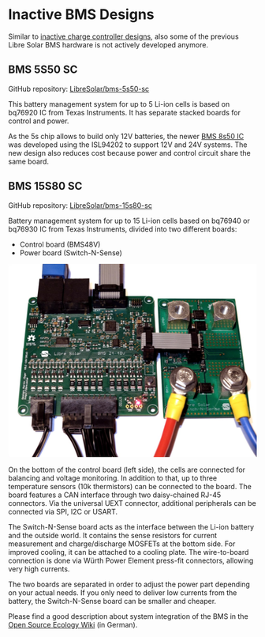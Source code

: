 # Inactive BMS Designs

Similar to [inactive charge controller designs](cc-inactive.md), also some of the previous Libre Solar BMS hardware is not actively developed anymore.

## BMS 5S50 SC

GitHub repository: [LibreSolar/bms-5s50-sc](https://github.com/LibreSolar/bms-5s50-sc)

This battery management system for up to 5 Li-ion cells is based on bq76920 IC from Texas Instruments. It has separate stacked boards for control and power.

As the 5s chip allows to build only 12V batteries, the newer [BMS 8s50 IC](bms-8s50-ic.md) was developed using the ISL94202 to support 12V and 24V systems. The new design also reduces cost because power and control circuit share the same board.

## BMS 15S80 SC

GitHub repository: [LibreSolar/bms-15s80-sc](https://github.com/LibreSolar/bms-15s80-sc "12V/48V Battery Management System")

Battery management system for up to 15 Li-ion cells based on bq76940 or bq76930 IC from Texas Instruments, divided into two different boards:

- Control board (BMS48V)
- Power board (Switch-N-Sense)

![24V (10s) Battery management system](./images/bms24v_board_20161217.jpg)

On the bottom of the control board (left side), the cells are connected for balancing and voltage monitoring. In addition to that, up to three temperature sensors (10k thermistors) can be connected to the board. The board features a CAN interface through two daisy-chained RJ-45 connectors. Via the universal UEXT connector, additional peripherals can be connected via SPI, I2C or USART.

The Switch-N-Sense board acts as the interface between the Li-ion battery and the outside world. It contains the sense resistors for current measurement and charge/discharge MOSFETs at the bottom side. For improved cooling, it can be attached to a cooling plate. The wire-to-board connection is done via Würth Power Element press-fit connectors, allowing very high currents.

The two boards are separated in order to adjust the power part depending on your actual needs. If you only need to deliver low currents from the battery, the Switch-N-Sense board can be smaller and cheaper.

Please find a good description about system integration of the BMS in the [Open Source Ecology Wiki](https://wiki.opensourceecology.de/24-48V_BMS) (in German).
